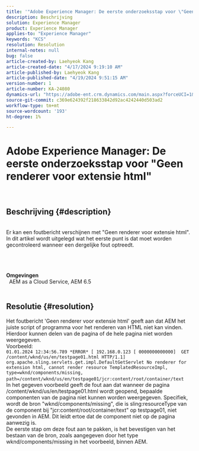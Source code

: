 ```yaml
---
title: '"Adobe Experience Manager: De eerste onderzoeksstap voor \"Geen renderer voor extensie html\"'
description: Beschrijving
solution: Experience Manager
product: Experience Manager
applies-to: "Experience Manager"
keywords: "KCS"
resolution: Resolution
internal-notes: null
bug: false
article-created-by: Laehyeok Kang
article-created-date: "4/17/2024 9:19:10 AM"
article-published-by: Laehyeok Kang
article-published-date: "4/19/2024 9:51:15 AM"
version-number: 1
article-number: KA-24080
dynamics-url: "https://adobe-ent.crm.dynamics.com/main.aspx?forceUCI=1&pagetype=entityrecord&etn=knowledgearticle&id=53599787-9bfc-ee11-a1ff-6045bd0065f9"
source-git-commit: c369e624392f218633842d92ac4242440d503ad2
workflow-type: tm+mt
source-wordcount: '193'
ht-degree: 1%

---
```


# Adobe Experience Manager: De eerste onderzoeksstap voor &quot;Geen renderer voor extensie html&quot;

  
## Beschrijving {#description}

 <br>Er kan een foutbericht verschijnen met &quot;Geen renderer voor extensie html&quot;. In dit artikel wordt uitgelegd wat het eerste punt is dat moet worden gecontroleerd wanneer een dergelijke fout optreedt.<br><br> <br><br>

<b>Omgevingen</b>
<br>  AEM as a Cloud Service, AEM 6.5
<br> 

## Resolutie {#resolution}

Het foutbericht &#39;Geen renderer voor extensie html&#39; geeft aan dat AEM het juiste script of programma voor het renderen van HTML niet kan vinden. Hierdoor kunnen delen van de pagina of de hele pagina niet worden weergegeven. <br>Voorbeeld: <br>`01.01.2024 12:34:56.789 *ERROR* [ 192.168.0.123 [ 0000000000000]  GET /content/wknd/us/en/testpage01.html HTTP/1.1]  org.apache.sling.servlets.get.impl.DefaultGetServlet No renderer for extension html, cannot render resource TemplatedResourceImpl, type=wknd/components/missing, path=/content/wknd/us/en/testpage01/jcr:content/root/container/text` <br>In het gegeven voorbeeld geeft de fout aan dat wanneer de pagina /content/wknd/us/en/testpage01.html wordt geopend, bepaalde componenten van de pagina niet kunnen worden weergegeven. Specifiek, wordt de bron &quot;wknd/components/missing&quot;, die is sling:resourceType van de component bij &quot;jcr:content/root/container/text&quot; op testpage01, niet gevonden in AEM. Dit leidt ertoe dat de component niet op de pagina aanwezig is. <br>De eerste stap om deze fout aan te pakken, is het bevestigen van het bestaan van de bron, zoals aangegeven door het type wknd/components/missing in het voorbeeld, binnen AEM.